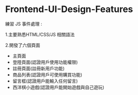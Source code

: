 # Frontend-UI-Design-Features
 練習 JS 事件處理 :

1.主要熟悉HTML/CSS/JS 相關語法

2.開發了六個頁面
   * 主頁面
   * 登陸頁面(認證用戶使用功能權限)
   * 註冊頁面(註冊新用戶功能)
   * 商品列表(認證用戶可使用購買功能)
   * 留言框(認證用戶能輸入任何留言)
   * 西洋棋小遊戲(認證用戶能開始遊戲與自己遊玩)
